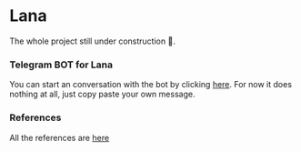 # Lana
The whole project still under construction :construction:.

### Telegram BOT for Lana
You can start an conversation with the bot by clicking [here](https://t.me/lana_pa_bot). 
For now it does nothing at all, just copy paste your own message.

### References
All the references are [here](https://github.com/chr0m1ng/lana/blob/master/REFERENCES.md)

